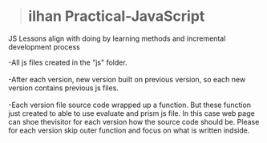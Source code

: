 > # ilhan Practical-JavaScript
JS Lessons align with doing by learning methods and incremental development process 
 
-All js files created in the "js" folder.<br><br>
-After each version, new version built on previous version, so each new version contains previous js files.<br><br>
-Each version file source code wrapped up a function. But these function just created to able to use evaluate and prism js file. In this case web page can shoe thevisitor for each version how the source code should be. Please for each version skip outer function and focus on what is written indside.

